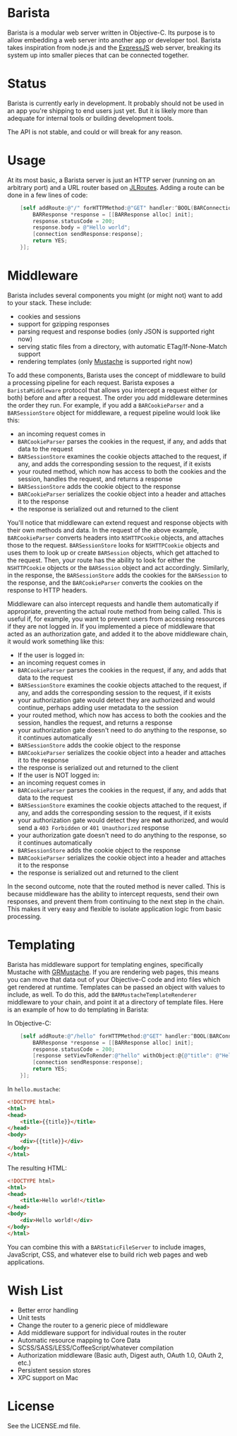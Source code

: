 Barista
=======

Barista is a modular web server written in Objective-C. Its purpose is to allow embedding a web server into another app or developer tool. Barista takes inspiration from node.js and the [ExpressJS](http://expressjs.com/) web server, breaking its system up into smaller pieces that can be connected together.

Status
======

Barista is currently early in development. It probably should not be used in an app you're shipping to end users just yet. But it is likely more than adequate for internal tools or building development tools.

The API is not stable, and could or will break for any reason.

Usage
=====

At its most basic, a Barista server is just an HTTP server (running on an arbitrary port) and a URL router based on [JLRoutes](https://github.com/joeldev/JLRoutes). Adding a route can be done in a few lines of code:

```objective-c
	[self addRoute:@"/" forHTTPMethod:@"GET" handler:^BOOL(BARConnection *connection, BARRequest *request, NSDictionary *parameters) {
		BARResponse *response = [[BARResponse alloc] init];
		response.statusCode = 200;
		response.body = @"Hello world";
		[connection sendResponse:response];
		return YES;
	}];
```

Middleware
==========

Barista includes several components you might (or might not) want to add to your stack. These include:

- cookies and sessions
- support for gzipping responses
- parsing request and response bodies (only JSON is supported right now)
- serving static files from a directory, with automatic ETag/If-None-Match support
- rendering templates (only [Mustache](https://github.com/groue/GRMustache) is supported right now)

To add these components, Barista uses the concept of middleware to build a processing pipeline for each request. Barista exposes a `BaristaMiddleware` protocol that allows you intercept a request either (or both) before and after a request. The order you add middleware determines the order they run. For example, if you add a `BARCookieParser` and a `BARSessionStore` object for middleware, a request pipeline would look like this:

- an incoming request comes in
- `BARCookieParser` parses the cookies in the request, if any, and adds that data to the request
- `BARSessionStore` examines the cookie objects attached to the request, if any, and adds the corresponding session to the request, if it exists
- your routed method, which now has access to both the cookies and the session, handles the request, and returns a response
- `BARSessionStore` adds the cookie object to the response
- `BARCookieParser` serializes the cookie object into a header and attaches it to the response
- the response is serialized out and returned to the client

You'll notice that middleware can extend request and response objects with their own methods and data. In the request of the above example, `BARCookieParser` converts headers into `NSHTTPCookie` objects, and attaches those to the request. `BARSessionStore` looks for `NSHTTPCookie` objects and uses them to look up or create `BARSession` objects, which get attached to the request. Then, your route has the ability to look for either the `NSHTTPCookie` objects or the `BARSession` object and act accordingly. Similarly, in the response, the `BARSessionStore` adds the cookies for the `BARSession` to the response, and the `BARCookieParser` converts the cookies on the response to HTTP headers.

Middleware can also intercept requests and handle them automatically if appropriate, preventing the actual route method from being called. This is useful if, for example, you want to prevent users from accessing resources if they are not logged in. If you implemented a piece of middleware that acted as an authorization gate, and added it to the above middleware chain, it would work something like this:

- If the user is logged in:
 - an incoming request comes in
 - `BARCookieParser` parses the cookies in the request, if any, and adds that data to the request
 - `BARSessionStore` examines the cookie objects attached to the request, if any, and adds the corresponding session to the request, if it exists
 - your authorization gate would detect they are authorized and would continue, perhaps adding user metadata to the session
 - your routed method, which now has access to both the cookies and the session, handles the request, and returns a response
 - your authorization gate doesn't need to do anything to the response, so it continues automatically
 - `BARSessionStore` adds the cookie object to the response
 - `BARCookieParser` serializes the cookie object into a header and attaches it to the response
 - the response is serialized out and returned to the client
- If the user is NOT logged in:
 - an incoming request comes in
 - `BARCookieParser` parses the cookies in the request, if any, and adds that data to the request
 - `BARSessionStore` examines the cookie objects attached to the request, if any, and adds the corresponding session to the request, if it exists
 - your authorization gate would detect they are **not** authorized, and would send a `403 Forbidden` or `401 Unauthorized` response
 - your authorization gate doesn't need to do anything to the response, so it continues automatically
 - `BARSessionStore` adds the cookie object to the response
 - `BARCookieParser` serializes the cookie object into a header and attaches it to the response
 - the response is serialized out and returned to the client

In the second outcome, note that the routed method is never called. This is because middleware has the ability to intercept requests, send their own responses, and prevent them from continuing to the next step in the chain. This makes it very easy and flexible to isolate application logic from basic processing.

Templating
==========

Barista has middleware support for templating engines, specifically Mustache with [GRMustache](https://github.com/groue/GRMustache). If you are rendering web pages, this means you can move that data out of your Objective-C code and into files which get rendered at runtime. Templates can be passed an object with values to include, as well. To do this, add the `BARMustacheTemplateRenderer` middleware to your chain, and point it at a directory of template files. Here is an example of how to do templating in Barista:

In Objective-C:

```objective-c
	[self addRoute:@"/hello" forHTTPMethod:@"GET" handler:^BOOL(BARConnection *connection, BARRequest *request, NSDictionary *parameters) {
		BARResponse *response = [[BARResponse alloc] init];
		response.statusCode = 200;
		[response setViewToRender:@"hello" withObject:@{@"title": @"Hello world!"}];
		[connection sendResponse:response];
		return YES;
	}];
```

In `hello.mustache`:

```html
<!DOCTYPE html>
<html>
<head>
	<title>{{title}}</title>
</head>
<body>
	<div>{{title}}</div>
</body>
</html>
```

The resulting HTML:
```html
<!DOCTYPE html>
<html>
<head>
	<title>Hello world!</title>
</head>
<body>
	<div>Hello world!</div>
</body>
</html>
```

You can combine this with a `BARStaticFileServer` to include images, JavaScript, CSS, and whatever else to build rich web pages and web applications.

Wish List
=========

- Better error handling
- Unit tests
- Change the router to a generic piece of middleware
- Add middleware support for individual routes in the router
- Automatic resource mapping to Core Data
- SCSS/SASS/LESS/CoffeeScript/whatever compilation
- Authorization middleware (Basic auth, Digest auth, OAuth 1.0, OAuth 2, etc.)
- Persistent session stores
- XPC support on Mac

License
=======

See the LICENSE.md file.
